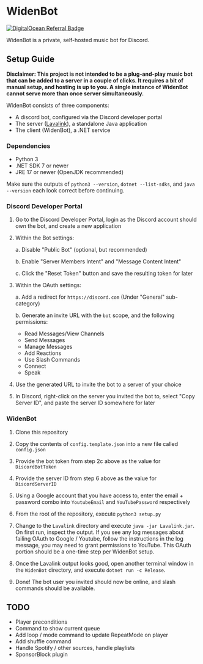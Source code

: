 # WidenBot

[![DigitalOcean Referral Badge](https://web-platforms.sfo2.cdn.digitaloceanspaces.com/WWW/Badge%201.svg)](https://www.digitalocean.com/?refcode=eb2eb2fc76ce&utm_campaign=Referral_Invite&utm_medium=Referral_Program&utm_source=badge)

WidenBot is a private, self-hosted music bot for Discord.

## Setup Guide

**Disclaimer: This project is not intended to be a plug-and-play music bot that can be added to a server in a couple of clicks. It requires a bit of manual setup, and hosting is up to you. A single instance of WidenBot cannot serve more than once server simultaneously.**

WidenBot consists of three components:

- A discord bot, configured via the Discord developer portal
- The server ([Lavalink](https://github.com/lavalink-devs/Lavalink)), a standalone Java application
- The client (WidenBot), a .NET service

### Dependencies

- Python 3
- .NET SDK 7 or newer
- JRE 17 or newer (OpenJDK recommended)

Make sure the outputs of `python3 --version`, `dotnet --list-sdks`, and `java --version` each look correct before continuing.

### Discord Developer Portal

1. Go to the Discord Developer Portal, login as the Discord account should own the bot, and create a new application

2. Within the Bot settings:

   a. Disable "Public Bot" (optional, but recommended)

   b. Enable "Server Members Intent" and "Message Content Intent"

   c. Click the "Reset Token" button and save the resulting token for later

3. Within the OAuth settings:

   a. Add a redirect for `https://discord.com` (Under "General" sub-category)

   b. Generate an invite URL with the `bot` scope, and the following permissions:

   - Read Messages/View Channels
   - Send Messages
   - Manage Messages
   - Add Reactions
   - Use Slash Commands
   - Connect
   - Speak

4. Use the generated URL to invite the bot to a server of your choice

5. In Discord, right-click on the server you invited the bot to, select "Copy Server ID", and paste the server ID somewhere for later

### WidenBot

1. Clone this repository

2. Copy the contents of `config.template.json` into a new file called `config.json`

3. Provide the bot token from step 2c above as the value for `DiscordBotToken`

4. Provide the server ID from step 6 above as the value for `DiscordServerID`

5. Using a Google account that you have access to, enter the email + password combo into `YoutubeEmail` and `YouTubePassword` respectively

6. From the root of the repository, execute `python3 setup.py`

7. Change to the `Lavalink` directory and execute `java -jar Lavalink.jar`. On first run, inspect the output. If you see any log messages about failing OAuth to Google / Youtube, follow the instructions in the log message, you may need to grant permissions to YouTube. This OAuth portion should be a one-time step per WidenBot setup.

8. Once the Lavalink output looks good, open another terminal window in the `WidenBot` directory, and execute `dotnet run -c Release`.

9. Done! The bot user you invited should now be online, and slash commands should be available.

## TODO

- Player preconditions
- Command to show current queue
- Add loop / mode command to update RepeatMode on player
- Add shuffle command
- Handle Spotify / other sources, handle playlists
- SponsorBlock plugin
